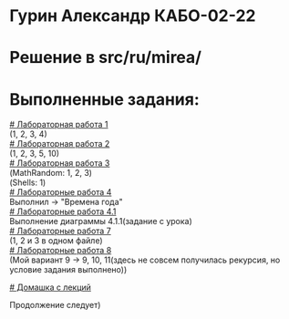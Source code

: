 
# Гурин Александр КАБО-02-22
# Решение в src/ru/mirea/
# Выполненные задания:
<a href = "https://github.com/alexandrgurin25/Lab1/tree/main/src/ru/mirea/lab1"># Лабораторная работа 1<a> <br>
(1, 2, 3, 4) <br>
<a href = "https://github.com/alexandrgurin25/Lab1/tree/main/src/ru/mirea/lab2"># Лабораторная работа 2<a> <br>
(1, 2, 3, 5, 10) <br>
<a href = "https://github.com/alexandrgurin25/Lab1/tree/main/src/ru/mirea/lab3"># Лабораторная работа 3<a> <br>
(MathRandom: 1, 2, 3) <br>
(Shells: 1) <br>
<a href = "https://github.com/alexandrgurin25/Lab1/tree/main/src/ru/mirea/lab4"># Лабораторные работа 4<a> <br>
Выполнил -> "Времена года" <br>
<a href = "https://github.com/alexandrgurin25/Lab1/tree/main/src/ru/mirea/lab4point1"># Лабораторные работа 4.1<a> <br>
Выполнение диаграммы 4.1.1(задание с урока)<br>
<a href = "https://github.com/alexandrgurin25/Lab1/tree/main/src/ru/mirea/lab7"># Лабораторные работа 7<a> <br>
(1, 2 и 3 в одном файле) <br>
<a href = "https://github.com/alexandrgurin25/Lab1/tree/main/src/ru/mirea/lab8"># Лабораторные работа 8<a> <br>
(Мой вариант 9 -> 9, 10, 11(здесь не совсем получилась рекурсия, но условие задания выполнено))

<a href = "https://github.com/alexandrgurin25/Lab1/tree/main/src/ru/mirea/HomeTaskFromLecture"># Домашка с лекций<a> <br>

Продолжение следует)
